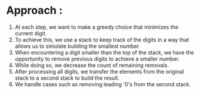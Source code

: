 # Approach :

1. At each step, we want to make a greedy choice that minimizes the current digit.
2. To achieve this, we use a stack to keep track of the digits in a way that allows us to simulate building the smallest number.
3. When encountering a digit smaller than the top of the stack, we have the opportunity to remove previous digits to achieve a smaller number.
4. While doing so, we decrease the count of remaining removals.
5. After processing all digits, we transfer the elements from the original stack to a second stack to build the result.
6. We handle cases such as removing leading '0's from the second stack.